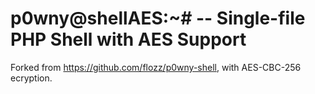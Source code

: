 # p0wny@shellAES:~# -- Single-file PHP Shell with AES Support

Forked from https://github.com/flozz/p0wny-shell, with AES-CBC-256 ecryption.
